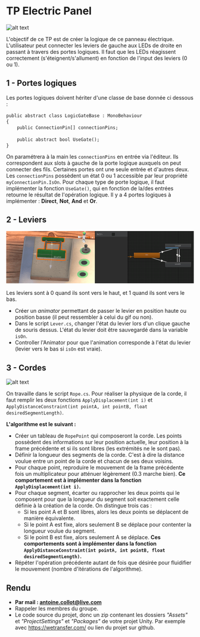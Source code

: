 ﻿# TP Electric Panel
![alt text](ElectricPanel_Demo.gif "Demo")

L'objectif de ce TP est de créer la logique de ce panneau électrique. L'utilisateur peut connecter les leviers de gauche aux LEDs de droite en passant à travers des portes logiques. Il faut que les LEDs réagissent correctement (s'éteignent/s'allument) en fonction de l'input des leviers (0 ou 1).

## 1 - Portes logiques

Les portes logiques doivent hériter d'une classe de base donnée ci dessous :

    public abstract class LogicGateBase : MonoBehaviour
	{
	    public ConnectionPin[] connectionPins;

	    public abstract bool UseGate();
	}

On paramétrera à la main les `connectionPins` en entrée via l'éditeur. Ils correspondent aux slots à gauche de la porte logique auxquels on peut connecter des fils. Certaines portes ont une seule entrée et d'autres deux. Les `connectionPins` possèdent un état 0 ou 1 accessible par leur propriété `myConnectionPin.IsOn`.
Pour chaque type de porte logique, il faut implémenter la fonction `UseGate()`, qui en fonction de la/des entrées retourne le résultat de l'opération logique.
Il y a 4 portes logiques à implémenter : **Direct**, **Not**, **And** et **Or**.

## 2 - Leviers

![alt text](ElectricPanel_Levers.gif "Levers")

Les leviers sont à 0 quand ils sont vers le haut, et 1 quand ils sont vers le bas.

* Créer un *animator* permettant de passer le levier en position haute ou position basse (il peut ressembler à celui du gif ou non).
* Dans le script `Lever.cs`, changer l'état du levier lors d'un clique gauche de souris dessus. L'état du levier doit être sauvegardé dans la variable `isOn`.
*  Controller l'Animator pour que l'animation corresponde à l'état du levier (levier vers le bas si `isOn` est vraie).

## 3 - Cordes

![alt text](ElectricPanel_Rope.gif "Rope")

On travaille dans le script `Rope.cs`.
Pour réaliser la physique de la corde, il faut remplir les deux fonctions `ApplyDisplacement(int i)` et `ApplyDistanceConstraint(int pointA, int pointB, float desiredSegmentLength)`.

**L'algorithme est le suivant :**
* Créer un tableau de `RopePoint` qui composeront la corde. Les points possèdent des informations sur leur position actuelle, leur position à la frame précédente et si ils sont libres (les extrémités ne le sont pas).
* Définir la longueur des segments de la corde. C'est à dire la distance voulue entre un point de la corde et chacun de ses deux voisins.
* Pour chaque point, reproduire le mouvement de la frame précédente fois un multiplicateur pour atténuer légèrement (0.3 marche bien). **Ce comportement est à implémenter dans la fonction `ApplyDisplacement(int i)`.**
* Pour chaque segment, écarter ou rapprocher les deux points qui le composent pour que la longueur du segment soit exactement celle définie à la création de la corde. On distingue trois cas :
	* Si les point A et B sont libres, alors les deux points se déplacent de manière équivalente.
	* Si le point A est fixe, alors seulement B se déplace pour contenter la longueur voulue du segment.
	* Si le point B est fixe, alors seulement A se déplace.
**Ces comportements sont à implémenter dans la fonction `ApplyDistanceConstraint(int pointA, int pointB, float desiredSegmentLength)`.**
* Répéter l'opération précédente autant de fois que désirée pour fluidifier le mouvement (nombre d'itérations de l'algorithme).

## Rendu

* **Par mail : antoine.collot@live.com**
* Rappeler les membres du groupe.
* Le code source du projet, donc un zip contenant les dossiers *"Assets"* et *"ProjectSettings"* et *"Packages"* de votre projet Unity. Par exemple avec https://wetransfer.com/ ou lien du projet sur github.
